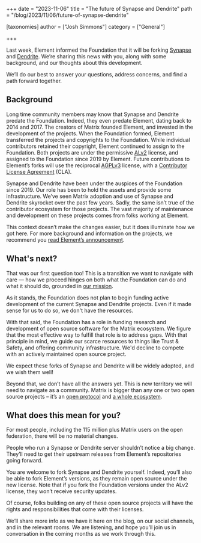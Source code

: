 +++
date = "2023-11-06"
title = "The future of Synapse and Dendrite"
path = "/blog/2023/11/06/future-of-synapse-dendrite"

[taxonomies]
author = ["Josh Simmons"]
category = ["General"]

+++

Last week, Element informed the Foundation that it will be forking [Synapse](https://github.com/matrix-org/synapse/) and [Dendrite](https://github.com/matrix-org/dendrite/). We’re sharing this news with you, along with some background, and our thoughts about this development.

We’ll do our best to answer your questions, address concerns, and find a path forward together.

<!-- more -->

## Background

Long time community members may know that Synapse and Dendrite predate the Foundation. Indeed, they even predate Element, dating back to 2014 and 2017. The creators of Matrix founded Element, and invested in the development of the projects. When the Foundation formed, Element transferred the projects and copyrights to the Foundation. While individual contributors retained their copyright, Element continued to assign to the Foundation. Both projects are under the permissive [ALv2](https://opensource.org/license/apache-2-0/) license, and assigned to the Foundation since 2019 by Element. Future contributions to Element’s forks will use the reciprocal [AGPLv3](https://opensource.org/license/agpl-v3/) license, with a [Contributor License Agreement](https://en.wikipedia.org/wiki/Contributor_License_Agreement) (CLA).

Synapse and Dendrite have been under the auspices of the Foundation since 2019. Our role has been to hold the assets and provide some infrastructure. We’ve seen Matrix adoption and use of Synapse and Dendrite skyrocket over the past few years. Sadly, the same isn’t true of the contributor ecosystem for those projects. The vast majority of maintenance and development on these projects comes from folks working at Element.

This context doesn’t make the changes easier, but it does illuminate how we got here. For more background and information on the projects, we recommend you [read Element’s announcement](https://element.io/blog/element-to-adopt-agplv3/).

## What's next?

That was our first question too! This is a transition we want to navigate with care — how we proceed hinges on both what the Foundation can do and what it should do, grounded in [our mission](https://matrix.org/about/#mission).

As it stands, the Foundation does not plan to begin funding active development of the current Synapse and Dendrite projects. Even if it made sense for us to do so, we don't have the resources.

With that said, the Foundation has a role in funding research and development of open source software for the Matrix ecosystem. We figure that the most effective way to fulfill that role is to address gaps. With that principle in mind, we guide our scarce resources to things like Trust & Safety, and offering community infrastructure. We'd decline to compete with an actively maintained open source project.

We expect these forks of Synapse and Dendrite will be widely adopted, and we wish them well!

Beyond that, we don’t have all the answers yet. This is new territory we will need to navigate as a community. Matrix is bigger than any one or two open source projects – it’s an [open protocol](https://spec.matrix.org/latest/) and [a whole ecosystem](https://matrix.org/ecosystem/servers/).

## What does this mean for you?

For most people, including the 115 million plus Matrix users on the open federation, there will be no material changes.

People who run a Synapse or Dendrite server shouldn’t notice a big change. They’ll need to get their upstream releases from Element’s repositories going forward.

You are welcome to fork Synapse and Dendrite yourself. Indeed, you’ll also be able to fork Element’s versions, as they remain open source under the new license. Note that if you fork the Foundation versions under the ALv2 license, they won’t receive security updates.

Of course, folks building on any of these open source projects will have the rights and responsibilities that come with their licenses.

We’ll share more info as we have it here on the blog, on our social channels, and in the relevant rooms. We are listening, and hope you’ll join us in conversation in the coming months as we work through this.
